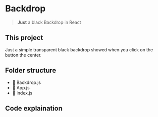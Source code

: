 
# Backdrop

> **Just** a black Backdrop in React

## This project
Just a simple transparent black backdrop showed when you click on the button the center.

## Folder structure
-   📄 Backdrop.js
-   📄 App.js
-   📄 index.js

## Code explaination
